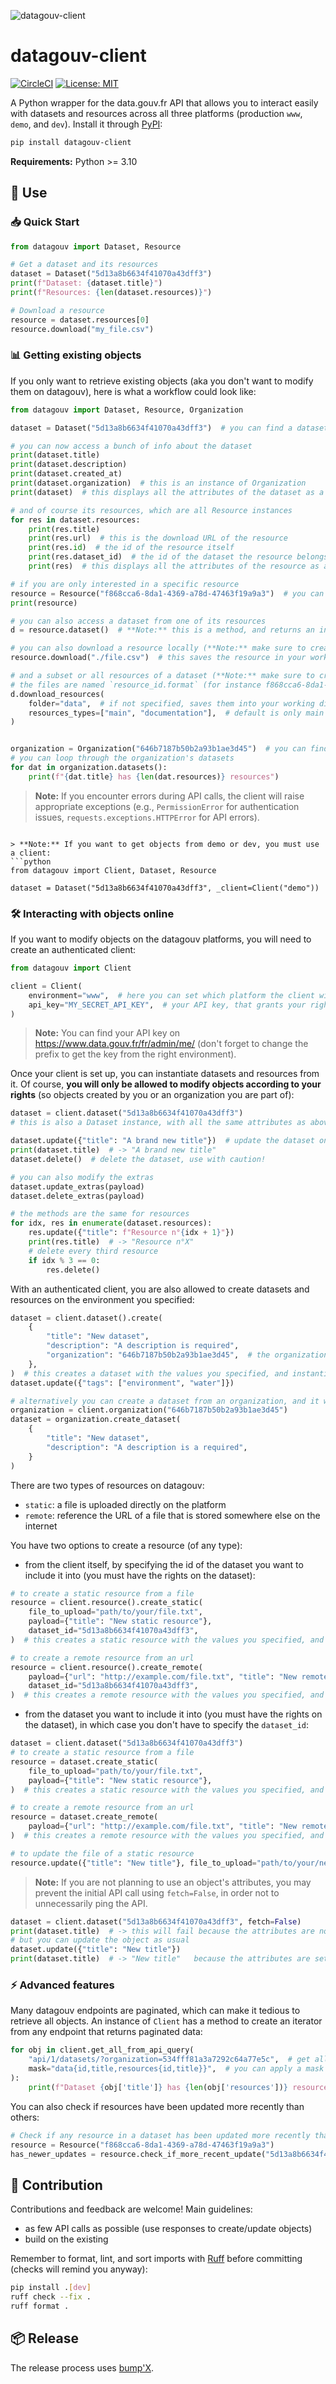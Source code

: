 ![datagouv-client](docs/banner.png)

# **datagouv-client**

[![CircleCI](https://circleci.com/gh/datagouv/datagouv_client.svg?style=svg)](https://circleci.com/gh/datagouv/datagouv_client)
[![License: MIT](https://img.shields.io/badge/License-MIT-yellow.svg)](https://opensource.org/licenses/MIT)

A Python wrapper for the data.gouv.fr API that allows you to interact easily with datasets and resources across all three platforms (production `www`, `demo`, and `dev`). Install it through [PyPI](https://pypi.org/project/datagouv-client/):
```bash
pip install datagouv-client
```

**Requirements:** Python >= 3.10

## 🚀 Use

### 📥 Quick Start
```python
from datagouv import Dataset, Resource

# Get a dataset and its resources
dataset = Dataset("5d13a8b6634f41070a43dff3")
print(f"Dataset: {dataset.title}")
print(f"Resources: {len(dataset.resources)}")

# Download a resource
resource = dataset.resources[0]
resource.download("my_file.csv")
```

### 📊 Getting existing objects
If you only want to retrieve existing objects (aka you don't want to modify them on datagouv), here is what a workflow could look like:
```python
from datagouv import Dataset, Resource, Organization

dataset = Dataset("5d13a8b6634f41070a43dff3")  # you can find a dataset's id in the `Informations` tab of its landing page

# you can now access a bunch of info about the dataset
print(dataset.title)
print(dataset.description)
print(dataset.created_at)
print(dataset.organization)  # this is an instance of Organization
print(dataset)  # this displays all the attributes of the dataset as a dict

# and of course its resources, which are all Resource instances
for res in dataset.resources:
    print(res.title)
    print(res.url)  # this is the download URL of the resource
    print(res.id)  # the id of the resource itself
    print(res.dataset_id)  # the id of the dataset the resource belongs to
    print(res)  # this displays all the attributes of the resource as a dict

# if you are only interested in a specific resource
resource = Resource("f868cca6-8da1-4369-a78d-47463f19a9a3")  # you can find a resource's id in its `Métadonnées` tab
print(resource)

# you can also access a dataset from one of its resources
d = resource.dataset()  # **Note:** this is a method, and returns an instance of Dataset

# you can also download a resource locally (**Note:** make sure to create the parent folders upstream)
resource.download("./file.csv")  # this saves the resource in your working directory as "file.csv"

# and a subset or all resources of a dataset (**Note:** make sure to create the parent folders upstream)
# the files are named `resource_id.format` (for instance f868cca6-8da1-4369-a78d-47463f19a9a3.csv)
d.download_resources(
    folder="data",  # if not specified, saves them into your working directory
    resources_types=["main", "documentation"],  # default is only main resources
)


organization = Organization("646b7187b50b2a93b1ae3d45")  # you can find an organization's id in the `Informations` tab of its landing page, in "Informations techniques"
# you can loop through the organization's datasets
for dat in organization.datasets():
    print(f"{dat.title} has {len(dat.resources)} resources")
```

> **Note:** If you encounter errors during API calls, the client will raise appropriate exceptions (e.g., `PermissionError` for authentication issues, `requests.exceptions.HTTPError` for API errors).
```

> **Note:** If you want to get objects from demo or dev, you must use a client:
```python
from datagouv import Client, Dataset, Resource

dataset = Dataset("5d13a8b6634f41070a43dff3", _client=Client("demo"))
```

### 🛠️ Interacting with objects online
If you want to modify objects on the datagouv platforms, you will need to create an authenticated client:
```python
from datagouv import Client

client = Client(
    environment="www",  # here you can set which platform the client will interact with, default is production
    api_key="MY_SECRET_API_KEY",  # your API key, that grants your rights on the platform
)
```
> **Note:** You can find your API key on https://www.data.gouv.fr/fr/admin/me/ (don't forget to change the prefix to get the key from the right environment).

Once your client is set up, you can instantiate datasets and resources from it. Of course, **you will only be allowed to modify objects according to your rights** (so objects created by you or an organization you are part of):
```python
dataset = client.dataset("5d13a8b6634f41070a43dff3")
# this is also a Dataset instance, with all the same attributes as above, but since you're authenticated, you have access to new methods

dataset.update({"title": "A brand new title"})  # update the dataset online with the payload you give, and also update the attributes of the object
print(dataset.title)  # -> "A brand new title"
dataset.delete()  # delete the dataset, use with caution!

# you can also modify the extras
dataset.update_extras(payload)
dataset.delete_extras(payload)

# the methods are the same for resources
for idx, res in enumerate(dataset.resources):
    res.update({"title": f"Resource n°{idx + 1}"})
    print(res.title)  # -> "Resource n°X"
    # delete every third resource
    if idx % 3 == 0:
        res.delete()
```

With an authenticated client, you are also allowed to create datasets and resources on the environment you specified:
```python
dataset = client.dataset().create(
    {
        "title": "New dataset", 
        "description": "A description is required",
        "organization": "646b7187b50b2a93b1ae3d45",  # the organization that will own the dataset
    },
)  # this creates a dataset with the values you specified, and instantiates a Dataset
dataset.update({"tags": ["environment", "water"]})

# alternatively you can create a dataset from an organization, and it will be attached to it
organization = client.organization("646b7187b50b2a93b1ae3d45")
dataset = organization.create_dataset(
    {
        "title": "New dataset", 
        "description": "A description is a required",
    }
)
```
There are two types of resources on datagouv:
- `static`: a file is uploaded directly on the platform
- `remote`: reference the URL of a file that is stored somewhere else on the internet

You have two options to create a resource (of any type):
- from the client itself, by specifying the id of the dataset you want to include it into (you must have the rights on the dataset):
```python
# to create a static resource from a file
resource = client.resource().create_static(
    file_to_upload="path/to/your/file.txt",
    payload={"title": "New static resource"},
    dataset_id="5d13a8b6634f41070a43dff3",
)  # this creates a static resource with the values you specified, and instantiates a Resource

# to create a remote resource from an url
resource = client.resource().create_remote(
    payload={"url": "http://example.com/file.txt", "title": "New remote resource"},
    dataset_id="5d13a8b6634f41070a43dff3",
)  # this creates a remote resource with the values you specified, and instantiates a Resource
```
- from the dataset you want to include it into (you must have the rights on the dataset), in which case you don't have to specify the `dataset_id`:
```python
dataset = client.dataset("5d13a8b6634f41070a43dff3")
# to create a static resource from a file
resource = dataset.create_static(
    file_to_upload="path/to/your/file.txt",
    payload={"title": "New static resource"},
)  # this creates a static resource with the values you specified, and instantiates a Resource

# to create a remote resource from an url
resource = dataset.create_remote(
    payload={"url": "http://example.com/file.txt", "title": "New remote resource"},
)  # this creates a remote resource with the values you specified, and instantiates a Resource

# to update the file of a static resource
resource.update({"title": "New title"}, file_to_upload="path/to/your/new_file.txt")
```
> **Note:** If you are not planning to use an object's attributes, you may prevent the initial API call using `fetch=False`, in order not to unnecessarily ping the API.
```python
dataset = client.dataset("5d13a8b6634f41070a43dff3", fetch=False)
print(dataset.title)  # -> this will fail because the attributes are not set from the initial call
# but you can update the object as usual
dataset.update({"title": "New title"})
print(dataset.title)  # -> "New title"   because the attributes are set from the response
```

### ⚡ Advanced features
Many datagouv endpoints are paginated, which can make it tedious to retrieve all objects. An instance of `Client` has a method to create an iterator from any endpoint that returns paginated data:
```python
for obj in client.get_all_from_api_query(
    "api/1/datasets/?organization=534fff81a3a7292c64a77e5c",  # get all datasets from a specific organization
    mask="data{id,title,resources{id,title}}",  # you can apply a mask to retrieve only specific fields of the objects
):
    print(f"Dataset {obj['title']} has {len(obj['resources'])} resources")
```

You can also check if resources have been updated more recently than others:
```python
# Check if any resource in a dataset has been updated more recently than a specific resource
resource = Resource("f868cca6-8da1-4369-a78d-47463f19a9a3")
has_newer_updates = resource.check_if_more_recent_update("5d13a8b6634f41070a43dff3")
```

## 🤝 Contribution
Contributions and feedback are welcome! Main guidelines:
- as few API calls as possible (use responses to create/update objects)
- build on the existing

Remember to format, lint, and sort imports with [Ruff](https://docs.astral.sh/ruff/) before committing (checks will remind you anyway):
```bash
pip install .[dev]
ruff check --fix .
ruff format .
```

## 📦 Release
The release process uses [bump'X](https://github.com/datagouv/bumpx).
